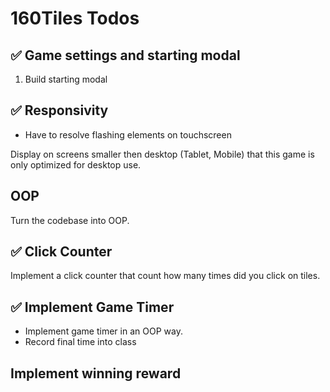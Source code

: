 # 160Tiles Todos

## ✅ Game settings and starting modal 

1. Build starting modal

## ✅ Responsivity 

- Have to resolve flashing elements on touchscreen 

Display on screens smaller then desktop (Tablet, Mobile) that this game is only optimized for desktop use. 

## OOP 
 Turn the codebase into OOP. 

## ✅ Click Counter 
 Implement a click counter that count how many times did you click on tiles. 

 ## ✅ Implement Game Timer 

- Implement game timer in an OOP way. 
- Record final time into class 

## Implement winning reward 